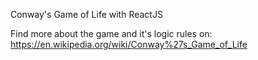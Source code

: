Conway's Game of Life with ReactJS

Find more about the game and it's logic rules on: https://en.wikipedia.org/wiki/Conway%27s_Game_of_Life

